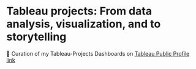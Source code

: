 # Tableau projects: From data analysis, visualization, and to storytelling 
 
🎨 Curation of my Tableau-Projects Dashboards on [Tableau Public Profile link](https://public.tableau.com/app/profile/jieun7245)
